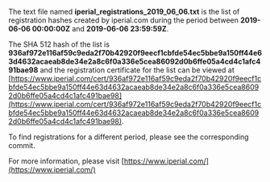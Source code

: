 The text file named **iperial_registrations_2019_06_06.txt** is the list of registration hashes created by iperial.com during the period between **2019-06-06 00:00:00Z** and **2019-06-06 23:59:59Z**.

The SHA 512 hash of the list is **936af972e116af59c9eda2f70b42920f9eecf1cbfde54ec5bbe9a150ff44e63d4632acaeab8de34e2a8c6f0a336e5cea86092d0b6ffe05a4cd4c1afc491bae98** and the registration certificate for the list can be viewed at [https://www.iperial.com/cert/936af972e116af59c9eda2f70b42920f9eecf1cbfde54ec5bbe9a150ff44e63d4632acaeab8de34e2a8c6f0a336e5cea86092d0b6ffe05a4cd4c1afc491bae98](https://www.iperial.com/cert/936af972e116af59c9eda2f70b42920f9eecf1cbfde54ec5bbe9a150ff44e63d4632acaeab8de34e2a8c6f0a336e5cea86092d0b6ffe05a4cd4c1afc491bae98).

To find registrations for a different period, please see the corresponding commit.

For more information, please visit [https://www.iperial.com/](https://www.iperial.com/)
